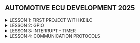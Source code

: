 ## AUTOMOTIVE ECU DEVELOPMENT 2025
<details><summary>LESSON 1: FIRST PROJECT WITH KEILC</summary>
    <p>
        
## LESSON 1: FIRST PROJECT WITH KEILC
### 1. Keilc
`KeilC` là một môi trường phát triển tích hợp (IDE) phổ biến được sử dụng để lập trình các vi điều khiển, đặc biệt là dòng vi điều khiển ARM Cortex-M, bao gồm STM32, LPC, Kinetis, và nhiều dòng vi điều khiển khác.
#### 1.1 Các thành phần chính của KeilC
- KeilC bao gồm các thành phần quan trọng sau:
  - µVision IDE: Giao diện tích hợp để viết, biên dịch và debug code.
  - C/C++ Compiler (Arm Compiler): Trình biên dịch mạnh mẽ giúp tối ưu hóa mã nguồn.
  - Debugger: Công cụ gỡ lỗi hỗ trợ mô phỏng và debug trực tiếp trên phần cứng.
  - RTX Real-Time Operating System (RTOS): Hệ điều hành thời gian thực cho vi điều khiển.
#### 1.2. Đặc điểm nổi bật của KeilC
- Hỗ trợ vi điều khiển ARM Cortex-M: KeilC là lựa chọn hàng đầu khi lập trình STM32.
- Không cần CubeMX: Người dùng có thể tự viết code mà không phụ thuộc vào các file tự động sinh của CubeMX.
- Hỗ trợ Debug mạnh mẽ: Cho phép debug qua JTAG, SWD, và giả lập.
- Thư viện phong phú: Cung cấp nhiều thư viện hỗ trợ phát triển ứng dụng nhúng.
- Giao diện trực quan: Dễ dàng cấu hình, quản lý dự án và biên dịch code.

![image](https://github.com/user-attachments/assets/343dceb4-8bb7-4e19-9910-e4676cbe6352)
### 2.Tạo project đầu tiên với Keilc
#### 2.1. Cài đặt
- Cài đặt Keil C về máy :https://www.keil.com/download/
- Cài đặt ST-link driver để nạp và debug: https://www.keil.com/download/
- Cài đặt thư viện chuẩn của STM32F103c8t6 cho keil: https://www.keil.arm.com/devices/
#### 2.2. Tạo project
- Ở màn hình chính của KeilC, trong mục Project, chọn New uVision Project, chọn thư mục lưu và đặt tên.
- Sau khi project được tạo, KeilC sẽ hiện cửa sổ để người dùng chọn dòng MCU sử dụng. Ở đây là STM32F103C8
![image](https://github.com/user-attachments/assets/e08a16bb-667c-477a-abb1-d470ee5c1cf7)
Nhấn OK, chuyển sang cửa sổ để thêm các files và thư viện cần thiết.
![image](https://github.com/user-attachments/assets/9f98fd97-8db1-4205-b58e-a181a07deb5e)
Tạo file main.c và add vào project.
![image](https://github.com/user-attachments/assets/18823c59-1d35-4f5d-bc40-b3fe784e76d0)
có thể thử build để kiểm tra xem có lỗi khi link thư viện không.
### 3. Blink Led PC13
Kit Bluepill có sẵn 1 user led trên board, led này nối tới chân 13 của GPIOC (chân PC13), nên chúng ta sẽ dùng nó để test hoạt động trong bài đầu tiên.
![image](https://github.com/user-attachments/assets/26fab549-ad5d-4b9e-ab35-c811514cf604)
- Để Blink led PC13 cần thực hiện 3 bước:
  - Cấp xung clock cho ngoại vi
  - Cấu hình chân của ngoại vi
  - Sử dụng ngoại v
#### 3.1. Cấp xung clock cho ngoại vi
Để cấu hình hoạt động cho các ngoại vi, trước hết cần cấu hình cấp xung clock cho chúng qua các bus.
- Các ngoại vi được cấp xung clock thông qua các đường bus sau:
  - `AHB (Advanced High Speed Buses)`: Đây là Bus kết nối hệ thống.
  - `APB1, APB2 (Advanced Peripheral Buses 1,2)`: Đây là các Bus kết nối với thiết bị ngoại vi và kết nối với hệ thống thông qua AHB.
-> Để cấu hình Clock cho một ngoại vi, chúng ta cần nắm được ngoại vi đó được cấp clock từ đường bus nào (AHB/APB). 
![image](https://github.com/user-attachments/assets/9cc317d1-ca02-4e6d-a194-83899628b0e5)
- Nhìn sơ đồ ta thấy được, **các GPIO được cấp clock từ APB2**
- **RCC (Reset and Clock Control)** là bộ điều khiển xung nhịp trên STM32, chịu trách nhiệm quản lý nguồn xung nhịp cho CPU, GPIO, bộ nhớ và các ngoại vi khác. Trong STM32F103, RCC có địa chỉ cơ bản là `0x40021000`.
- **APB2** được cấu hình bởi **thanh ghi APB2 peripheral clock enable register (RCC_APB2ENR)**. 
![image](https://github.com/user-attachments/assets/d5bb76c8-7c0d-4bf0-aa03-5f37fa297e8e)
- **thanh ghi APB2 peripheral clock enable register (RCC_APB2ENR)** được định nghĩa với `offset` (độ lệch) so với địa chỉ cơ bản là `0x18`
--> địa chỉ đầy đủ của thanh ghi RCC_APB2ENR là `0x40021018` và được định nghĩa như sau
  ```c
  #define RCC_APB2ENR *((unsigned int*)0x40021018)
  
![image](https://github.com/user-attachments/assets/10539415-44f1-446d-b233-c179ee737c80)
- Set bit IOPCEN lên 1 để cấp clock cho GPIOC.
  ```c
    RCC_APB2ENR |= (1<<4);
#### 3.2. Cấu hình chế độ hoạt động
- Sau khi cấp clock cho GPIOC, cần cấu hình chân (xác định chân và chế độ hoạt động của chân đó, cụ thể là PC13) trong thanh ghi Port configuration register
**Port configuration register low (GPIOx_CRL)**: cấu hình cho các chân từ 0-7 trong Portx
![image](https://github.com/user-attachments/assets/28b528aa-24d6-4881-9294-621d25421837)
**Port configuration register high (GPIOx_CRH)**: cấu hình cho các chân từ 8-15 trong Portx
![image](https://github.com/user-attachments/assets/260c7bb5-897c-4e58-9a2a-00935a498009)
- địa chỉ đầy đủ của thanh ghi GPIOC_CRH là `0x40011004` và được định nghĩa như sau:
  ```c
      #define GPIOC_CRH *((unsigned int *) 0x40011004)// dia chi portc
  
- Các cặp bit CNFy cùng với các cặp bit MODEy tương ứng giúp xác định chế độ hoạt động và các thông số của từng chân. 
- Trong bài này, ta cần cấu hình cho PC13 làm ngõ ra chân Output, Push - pull, tốc độ 50mHz --> nên ta cấu hình thanh ghi GPIOC_CRH, **MODE13** có cặp bit **11** và **CNF13** với cặp bit **00**
![image](https://github.com/user-attachments/assets/1d14befe-d261-4f2f-87f7-b86b774e4697)
    ```c
    GPIOC_CRH &= ~((1<<23)|(1<<22)); // ~(1:1) = (0:0)
	GPIOC_CRH |= ((1<<21)|(1<<20));
#### 3.3. Ghi giá trị 
- Sau khi đã cấu hình xong, tiến hành ghi giá trị ra chân PC13 để điều khiển Led. Trạng thái các chân trên Port tương ứng được xác định bởi các bit trong thanh ghi Port output data register (GPIOx_ODR). 
- Bằng cách thay đổi giá trị Bit ODR13 trong thanh ghi này, chúng ta có thể điều khiển trạng thái Led ở chân PC13.
- Ví dụ, có thể điều khiển led nhấp nháy sau 1 khoảng thời gian bằng các lệnh sau.
    ```c
    while(1){

    	GPIOC->ODR |= 1<<13; // off
    	delay(10000000);
    	GPIOC->ODR &= ~(1<<13); // on
    	delay(10000000);
        }
- Hàm delay() được viết như sau:
    ```c
    void delay(__IO uint32_t timedelay){ 
	for(int i=0; i<timedelay; i++){}
    }
### 4. Xây dựng cấu trúc thanh ghi của các ngoại vi
- Thay vì dùng #define, ta có thể dùng struct để nhóm tất cả các thanh ghi RCC và GPIO vào một cấu trúc:
    ```c
    typedef struct
    {
    unsigned int CRL;
    unsigned int CRH;
    unsigned int IDR;
    unsigned int ODR;
    unsigned int BSRR;
    unsigned int BRR;
    unsigned int LCKR;
    } GPIO_TypeDef;

    
    typedef struct
    {
     volatile unsigned int CR;         // Địa chỉ offset: 0x00
    volatile unsigned int CFGR;       // Địa chỉ offset: 0x04
    volatile unsigned int CIR;        // Địa chỉ offset: 0x08
    volatile unsigned int APB2RSTR;   // Địa chỉ offset: 0x0C
    volatile unsigned int APB1RSTR;   // Địa chỉ offset: 0x10
    volatile unsigned int AHBENR;     // Địa chỉ offset: 0x14
    volatile unsigned int APB2ENR;    // Địa chỉ offset: 0x18
    volatile unsigned int APB1ENR;    // Địa chỉ offset: 0x1C
    volatile unsigned int BDCR;       // Địa chỉ offset: 0x20
    volatile unsigned int CSR;        // Địa chỉ offset: 0x24
    } RCC_TypeDef; // 1 phan tu chiem 32 bit, phan tu tiep theo cung chiem 32bit tiep theo
- Với cách này, ta có thể truy cập thanh ghi như truy cập thuộc tính của struct:
  	```c
  	 #define RCC ((RCC_TypeDef *) 0x40021000) // dia chi cua struct
	#define GPIOC ((GPIO_TypeDef *) 0x40011000) // dia chi port c
	RCC->APB2ENR |= (1 << 4);  // Bật Clock cho GPIOC
### 5. Tổng kết và mở rộng
- Việc code trên thanh ghi nhằm giúp các bạn hiểu rõ cách hoạt động chi tiết của từng ngoại vi, cũng như tăng hiệu suất của chương trình.
- Tuy nhiên, việc lập trình thanh ghi có thể trở nên khá phức tạp
	```c
 	void WritePin(GPIO_TypeDef *GPIO_Port, uint8_t Pin, uint8_t state)
	{
	if(state == HIGH)
	GPIO_Port->ODR |= (1 << Pin);
	else
	GPIO_Port->ODR &= ~(1 << Pin);
	}
	
	void GPIO_Config(void){			
 	   GPIOC->CRH |= GPIO_CRH_MODE13_0; 	//MODE13[1:0] = 11: Output mode, max speed 50 MHz
 	   GPIOC->CRH |= GPIO_CRH_MODE13_1; 	
 	   GPIOC->CRH &= ~GPIO_CRH_CNF13_0;	              //CNF13[1:0] = 00: General purpose output push-pull
   	 GPIOC->CRH &= ~GPIO_CRH_CNF13_1;
	}
 ### 6. Đọc trạng thái nút nhấn
 - Sơ đồ đọc trạng thái
![image](https://github.com/user-attachments/assets/429cbb1b-0092-46f7-b1fe-a155366b30a6)
- Cấp clock cho ngoại vi: cấp cho GPIOA và GPIOC
  	```c
	RCC -> APB2ENR |= ((1<<4)|(1<<2));// bit 1 o vi tri thu 4 va 2, con lai bang 0 (GPIOC va GPIOA)
- Cấu hình chế độ chân:
  ![image](https://github.com/user-attachments/assets/507f207f-630e-4922-ae86-34b16ece68d7)
	```c
 	GPIOC -> CRH&= ~((1<<23)|(1<<22)); // ~(1:1) = (0:0)
	GPIOC ->CRH|= ((1<<21)|(1<<20));
	// PA0
	GPIOA-> CRL &= ~((1<<0)|(1<<1)|(1<<2));
	GPIOA ->CRL |=  (1<<3);
	GPIOA -> ODR |= 1; // pull up or pull down
 - sử dụng ngoại vi:
	```c
	   while(1){
		if((GPIOA->IDR & (1 << 0)) == 0) // Đọc trạng thái nút nhấn
		{
			GPIOC->ODR = 0 << 13;   // Nếu PA0 = 0 -> PC13 = 0
		}
		else
		{
			GPIOC->ODR = 1 << 13;   // Nếu PA0 = 1 -> PC13 = 1
		}
	}
</details>

<details><summary>LESSON 2: GPIO</summary>
    <p>	
	    
 ## LESSON 2: GPIO
 ### 1. Thư viện STM32F10x Standard Peripherals Firmware Library 
- Là 1 thư viện hoàn chỉnh được phát triển cho dòng Stm32. Bao gồm đầy đủ driver cho tất cả các ngoại vi tiêu chuẩn.
- Thư viện này bao gồm các hàm, cấu trúc dữ liệu và macro của các tính năng thiết bị ngoại vi STM32. 
- Cấu trúc thư viện:
	- stm32f10x.h – Header chính của thư viện.
	- Thư viện con (cho từng ngoại vi):
		- stm32f10x_rcc.h – Quản lý clock
		- stm32f10x_gpio.h – Quản lý GPIO
		- stm32f10x_usart.h – Quản lý UART
		- stm32f10x_tim.h – Quản lý Timer
		- stm32f10x_adc.h – Quản lý ADC
		- stm32f10x_exti.h – Quản lý ngắt ngoài
		- … và nhiều thư viện khác
### 2. Cấu hình và sử dụng ngoại vi (GPIO)
- Thư viện SPL cung cấp các hàm và các định nghĩa giúp việc cấu hình và sử dụng ngoại vi dễ dàng và rõ ràng.
- Các hàm phục vụ cho việc cấu hình GPIO, cấp xung ngoại vi được định nghĩa trong file `"stm32f10x_rcc.h"`, và `"stm32f10x_gpio.h"`. Ở trong thư viện này, các cấu hình được chia thành các trường và định nghĩa bằng các cấu trúc như struct và enum.
- chúng ta vẫn sẽ theo 3 bước: Cấp clock ngoại vi, cấu hình và sử dụng.
![image](https://github.com/user-attachments/assets/0470103f-455f-456b-a137-60faaecc33b7)
#### 2.1. Cấp xung clock cho GPIO
- Các hàm có chức năng cấp xung hoặc ngừng cấp xung cho ngoại vi tương ứng. Các hàm này được định nghĩa trong file "stm32f10x_rcc.h". 
- Các hàm này nhận tham số vào là Macro của các ngoại vi được định nghĩa sẵn trong file header, tham số thứ 2 quy định việc cấp hay ngưng xung clock cho ngoại vi tương ứng.
- **RCC_APB1PeriphClockCmd** //Enables or disables the Low Speed APB (APB1) peripheral clock. 
- **RCC_APB2PeriphClockCmd** // Enables or disables the High Speed APB (APB2) peripheral clock.
- **RCC_AHBPeriphClockCmd**
- Trong bài này sử dụng led PC13, nên cấp xung cho GPIOC qua Bus APB2
 	 ```c
	RCC_APB2PeriphClockCmd (RCC_APB2Periph_GPIOC, ENABLE); // để cấu hình clock.
- Viết vào hàm RCC_Config() để gọi hàm cấp xung clock 
	```c
	void RCC_Config(){
		RCC_APB2PeriphClockCmd(RCC_APB2Periph_GPIOC, ENABLE);
		RCC_APB1PeriphClockCmd(RCC_APB1Periph_TIM2, ENABLE);
	}
#### 2.2. Cấu hình GPIO
- Trong thư viện SPL, các thuộc tính của GPIO được tổ chức thành 1 struct GPIO_InitTypeDef chứa các trường GPIO_Mode, GPIO_Pin và GPIO_Speed.
  	```c
	typedef struct
	{
	  uint16_t GPIO_Pin;             /*!< Specifies the GPIO pins to be configured.
	                                      This parameter can be any value of @ref GPIO_pins_define */
	
	  GPIOSpeed_TypeDef GPIO_Speed;  /*!< Specifies the speed for the selected pins.
	                                      This parameter can be a value of @ref GPIOSpeed_TypeDef */
	
	  GPIOMode_TypeDef GPIO_Mode;    /*!< Specifies the operating mode for the selected pins.
	                                      This parameter can be a value of @ref GPIOMode_TypeDef */
	}GPIO_InitTypeDef;

- các thuộc tính của 1 chân trong GPIO có thể được cấu hình thông qua struct GPIO_InitTypeDef, chúng ta sẽ tạo 1 biến struct kiểu này, sau đó gán các giá trị cần cấu hình thông qua biến đó.
 	```c
	GPIO_InitTypeDef GPIO_InitStruct;
	RCC_APB2PeriphClockCmd(RCC_APBxPeriph_GPIOx, ENABLE);
	
	GPIO_InitStruct.GPIO_Pin = GPIO_Pin_x;
	GPIO_InitStruct.GPIO_Mode = GPIO_Mode_xx;
	GPIO_InitStruct.GPIO_Speed = GPIO_Speed_xx;
	GPIO_Init(GPIOx, &GPIO_InitStruct);
 - khởi tạo GPIOx với các tham số đã được thiết lập trong GPIO_InitStruct. Hàm nhận 2 tham số là 1 GPIOx cần khởi tạo và 1 con trỏ trỏ tới struct GPIO_InitTypedDef chứa các thông tin đã thiết lập cho GPIO. 
- Vì vậy, để khởi tạo 1 GPIO để sử dụng, trước tiên cần cấu hình clock, sau đó tạo 1 struct GPIO_InitTypedDef  cấu hình tham số cho GPIO, sau đó gọi hàm GPIO_Init() với GPIOx cần cấu hình và struct vừa tạo.

##### 2.2.1. GPIO_Pin
- GPIO_Pin là trường xác định chân trong GPIOx tương ứng. các giá trị được khai báo trong file header, có dạng GPIO_Pin_x với x là chân từ 0-15.
![image](https://github.com/user-attachments/assets/86ad598b-be52-4735-b455-e2957d3acc1b)
##### 2.2.2. GPIO_Speed
- GPIO_Speed là trường xác định tốc độ đáp ứng của chân. Thường được cấu hình đi kèm với chế độ Output, các giá trị cũng được khai báo trong file header trong GPIO_SpeedTypeDef:
	```c
 	typedef enum
	{ 
	  GPIO_Speed_10MHz = 1,
	  GPIO_Speed_2MHz, 
	  GPIO_Speed_50MHz
	}GPIOSpeed_TypeDef;
##### 2.2.3. GPIO Mode
- GPIO_Mode là một trường dùng để xác định chế độ hoạt động của chân GPIO trong thư viện của STM32. 
	```c
	 typedef enum
	{ GPIO_Mode_AIN = 0x0,
	  GPIO_Mode_IN_FLOATING = 0x04,
	  GPIO_Mode_IPD = 0x28,
	  GPIO_Mode_IPU = 0x48,
	  GPIO_Mode_Out_OD = 0x14,
	  GPIO_Mode_Out_PP = 0x10,
	  GPIO_Mode_AF_OD = 0x1C,
	  GPIO_Mode_AF_PP = 0x18
	}GPIOMode_TypeDef;
- GPIO_Mode_AIN:
	- Mô tả: Analog Input.
	- Giải thích: Chân GPIO được cấu hình làm đầu vào analog. Thường được sử dụng cho các chức năng như ADC (Analog to Digital Converter).
- GPIO_Mode_IN_FLOATING:
	- Mô tả: Floating Input.
	- Giải thích: Chân GPIO được cấu hình làm đầu vào và ở trạng thái nổi (không pull-up hay pull-down). Điều này có nghĩa là chân không được kết nối cố định với mức cao (VDD) hoặc mức thấp (GND) thông qua điện trở.
- GPIO_Mode_IPD:
 	- Mô tả: Input with Pull-down.
	- Giải thích: Chân GPIO được cấu hình làm đầu vào với một điện trở pull-down nội bộ kích hoạt. Khi không có tín hiệu nào được áp dụng lên chân này, nó sẽ được kéo về mức thấp (GND).
- GPIO_Mode_IPU:
	- Mô tả: Input with Pull-up.
	- Giải thích: Chân GPIO được cấu hình làm đầu vào với một điện trở pull-up nội bộ kích hoạt. Khi không có tín hiệu nào được áp dụng lên chân này, nó sẽ được kéo về mức cao (VDD).
 - GPIO_Mode_Out_OD:
	- Mô tả: Open-drain Output.
	- Giải thích: Chân GPIO được cấu hình làm đầu ra với chế độ open-drain. Trong chế độ này, chân có thể được kéo xuống mức thấp, nhưng để đạt được mức cao, cần một điện trở pull-up ngoài hoặc từ một nguồn khác.
 - GPIO_Mode_Out_PP:
	- Mô tả: Push-pull Output.
	- Giải thích: Chân GPIO được cấu hình làm đầu ra với chế độ push-pull. Trong chế độ này, chân có thể đạt được cả mức cao và mức thấp mà không cần bất kỳ phần cứng bổ sung nào.
- GPIO_Mode_AF_OD:
	- Mô tả: Alternate Function Open-drain.
	- Giải thích: Chân GPIO được cấu hình để hoạt động trong một chức năng thay thế (như USART, I2C, etc.) và sử dụng chế độ open-drain.
- GPIO_Mode_AF_PP:
	 - Mô tả: Alternate Function Push-pull.
	- Giải thích: Chân GPIO được cấu hình để hoạt động trong một chức năng thay thế và sử dụng chế độ push-pull.
#### 2.3. Các hàm cơ bản trên GPIO
- Thư viện SPL hỗ trợ sẵn các hàm để thực thi trên các GPIO.
- **GPIO_SetBits(GPIO_TypeDef GPIOx, uint16_t GPIO_Pin)**
		-  Mô tả: Đặt một hoặc nhiều chân GPIO ở mức cao (logic 1).
		- Tham số:
			- GPIOx: là cổng GPIO muốn điều khiển (ví dụ: GPIOA, GPIOB,...).
			- GPIO_Pin: chọn chân hoặc chân cần đặt ở mức cao (ví dụ: GPIO_Pin_0, GPIO_Pin_1 hoặc kết hợp như GPIO_Pin_0 | GPIO_Pin_1).
 - **GPIO_ResetBits(GPIO_TypeDef GPIOx, uint16_t GPIO_Pin)**
	- Mô tả: Đặt một hoặc nhiều chân GPIO ở mức thấp (logic 0).
	- Tham số: Tương tự như hàm GPIO_SetBits.
- **GPIO_ReadInputDataBit(GPIO_TypeDef GPIOx, uint16_t GPIO_Pin)**
	- Mô tả: Đọc trạng thái của một chân GPIO đã được cấu hình là input.
	- Tham số: Tương tự như hàm GPIO_SetBits.
	- Giá trị trả về: Trả về Bit_SET nếu chân đang ở mức cao hoặc Bit_RESET nếu chân đang ở mức thấp.
- **GPIO_ReadOutputDataBit(GPIO_TypeDef GPIOx, uint16_t GPIO_Pin)**
	- Mô tả: Đọc trạng thái của một chân GPIO đã được cấu hình là output.
	- Tham số: Tương tự như hàm GPIO_SetBits.
	- Giá trị trả về: Trả về Bit_SET nếu chân đang ở mức cao hoặc Bit_RESET nếu chân đang ở mức thấp.
- **GPIO_WriteBit(GPIO_TypeDef GPIOx, uint16_t GPIO_Pin, BitAction BitVal)**
	- Mô tả: Đặt trạng thái của một chân GPIO dựa trên giá trị của BitVal.
	- Tham số:
		- GPIOx và GPIO_Pin tương tự như hàm GPIO_SetBits.
		- BitVal: là giá trị mà bạn muốn đặt cho chân GPIO, có thể là Bit_SET hoặc Bit_RESET.
- **GPIO_ReadInputData(GPIO_TypeDef GPIOx)**
	- Mô tả: Đọc giá trị của tất cả các chân GPIO đã được cấu hình là đầu vào trên cổng GPIO chỉ định.
	- Tham số:
		- GPIOx: cổng GPIO mà bạn muốn đọc (ví dụ: GPIOA, GPIOB,...).
		- Giá trị trả về: Một giá trị 16-bit biểu diễn trạng thái của tất cả các chân trên cổng GPIO.
 - **GPIO_ReadOutputData(GPIO_TypeDef GPIOx)**
	- Mô tả: Đọc giá trị của tất cả các chân GPIO đã được cấu hình là đầu ra trên cổng GPIO chỉ định.
	- Tham số:
		- GPIOx: cổng GPIO mà bạn muốn đọc.
		- Giá trị trả về: Một giá trị 16-bit biểu diễn trạng thái của tất cả các chân trên cổng GPIO.
 - **GPIO_Write(GPIO_TypeDef GPIOx, uint16_t PortVal)**
	- Mô tả: Ghi giá trị cho toàn bộ cổng GPIO.
	- Tham số:
		- GPIOx: cổng GPIO bạn muốn ghi.
		- PortVal: giá trị 16-bit mà bạn muốn đặt cho cổng GPIO.
- **GPIO_PinLockConfig(GPIO_TypeDef GPIOx, uint16_t GPIO_Pin)**
	- Mô tả: Khóa cấu hình của chân GPIO. Sau khi chân đã bị khóa, bạn sẽ không thể thay đổi cấu hình của nó cho đến khi hệ thống được reset.
	- Tham số:
		- GPIOx: cổng GPIO mà bạn muốn khóa chân.
		- GPIO_Pin: chọn chân cần khóa (ví dụ: GPIO_Pin_0, GPIO_Pin_1 hoặc kết hợp như GPIO_Pin_0 | GPIO_Pin_1).
- **GPIO_EventOutputConfig(uint8_t GPIO_PortSource, uint8_t GPIO_PinSource)**
	- Mô tả: Cấu hình chân sự kiện đầu ra.
	- Tham số:
		- GPIO_PortSource: xác định cổng GPIO.
		- GPIO_PinSource: xác định chân GPIO.
- **GPIO_EventOutputCmd(FunctionalState NewState)**
	- Mô tả: Cho phép hoặc vô hiệu hóa chân sự kiện đầu ra.
	- Tham số:
	- NewState: trạng thái mới của chân. Có thể là ENABLE hoặc DISABLE.
 - **GPIO_AFIODeInit()**
	- Mô tả: Đặt lại tất cả các thanh ghi của AFIO (Alternate Function IO) về giá trị mặc định.
</details>

<details><summary>LESSON 3: INTERRUPT - TIMER</summary>
    <p>	
	    
 ## LESSON 3: INTERRUPT - TIMER
 ### 1. Định nghĩa ngắt (Interrupt)
 - Ngắt (Interrupt) là một cơ chế trong vi điều khiển và vi xử lý giúp tạm dừng chương trình chính để xử lý một sự kiện quan trọng, sau đó quay lại tiếp tục chương trình chính như bình thường.
- Ví dụ:
	- Khi bạn nhấn một nút trên bàn phím, vi điều khiển có thể nhận một ngắt để đọc dữ liệu phím.
	- Khi có dữ liệu đến từ cổng UART, vi điều khiển nhận ngắt để xử lý dữ liệu ngay lập tức.
![image](https://github.com/user-attachments/assets/5277f523-fc4e-46a6-9e47-aaa1052d9478)

- Mỗi ngắt có 1 trình phục vụ ngắt, sẽ yêu cầu MCU thực thi lệnh tại trình phục vụ ngắt khi có ngắt xảy ra.
- Các ngắt có các địa chỉ cố định trong bộ nhớ để giữ các trình phục vụ. Các địa chỉ này gọi là vector ngắt.
- Các loại ngắt phổ biến trong STM32F1:
	- **Ngắt bên ngoài (EXTI - External Interrupt)**: Kích hoạt khi có tín hiệu từ chân GPIO.
	- **Ngắt từ Timer**: Kích hoạt khi bộ định thời (Timer) đến một giá trị nhất định.
	- **Ngắt từ giao tiếp ngoại vi (USART, I2C, SPI, CAN, v.v.)**: Xảy ra khi có dữ liệu đến hoặc cần xử lý.
	- Ngắt do lỗi (HardFault, BusFault, UsageFault, v.v.): Kích hoạt khi có lỗi trong chương trình.
![image](https://github.com/user-attachments/assets/959aac63-9727-4f7c-b82b-35cdf6f67928)
### 2. Các loại ngắt thông dụng
- Thanh ghi PC (Program Counter) là một thanh ghi đặc biệt trong vi điều khiển/vi xử lý, dùng để lưu địa chỉ lệnh tiếp theo sẽ được thực thi trong chương trình.
- Chức năng của thanh ghi PC:
	- Khi vi điều khiển thực hiện một lệnh, thanh ghi PC sẽ tự động tăng lên để trỏ đến lệnh kế tiếp.
	- Khi xảy ra nhảy lệnh (branch, jump, call, return, interrupt,...), giá trị của PC sẽ được thay đổi để trỏ đến địa chỉ lệnh cần thực thi tiếp theo.
	- Khi có ngắt (interrupt), giá trị của PC sẽ được lưu vào stack trước khi nhảy vào hàm xử lý ngắt. Sau khi xử lý xong, PC được khôi phục để tiếp tục chương trình chính.
   
![image](https://github.com/user-attachments/assets/8cd68f5f-892f-46d4-b116-588dff6f5750)
#### 2.1. Ngắt ngoài
- Ngắt ngoài (EXTI - External Interrupt) là cơ chế giúp vi điều khiển phản hồi ngay lập tức khi có tín hiệu từ bên ngoài thay đổi (ví dụ: nhấn nút, tín hiệu từ cảm biến).
  
 ![image](https://github.com/user-attachments/assets/da27885f-1dcf-482b-90cd-5c31d74243f9)

 - Xảy ra khi có thay đổi điện áp trên các chân GPIO được cấu hình làm ngõ vào ngắt.
	- LOW: kích hoạt ngắt liên tục khi chân ở mức thấp.
	- HIGH: Kích hoạt liên tục khi chân ở mức cao.
	- Rising: Kích hoạt khi trạng thái trên chân chuyển từ thấp lên cao.
	- Falling: Kích hoạt khi trạng thái trên chân chuyển từ cao xuống thấp.
 ![image](https://github.com/user-attachments/assets/178d0565-eb93-4d2d-82c4-028c14e57eb8)
#### 2.2. Ngắt Timer
- Ngắt Timer là một trong những tính năng quan trọng giúp vi điều khiển thực thi một tác vụ theo chu kỳ thời gian mà không cần sử dụng vòng lặp liên tục (polling).
- Nguyên lý hoạt động của ngắt Timer
	- Timer trong STM32F1 có thể tự động tăng giá trị **CNT (Counter)** theo xung clock.
Khi giá trị CNT đạt đến giá trị **ARR (Auto-Reload Register)** đã cấu hình, nó sẽ kích hoạt ngắt Timer.
	- Sau đó, CPU sẽ nhảy vào **hàm xử lý ngắt (ISR - Interrupt Service Routine)** để thực thi nhiệm vụ.
- Ví dụ:
	- Cấu hình Timer 2 với chu kỳ 1ms, mỗi lần Timer đạt 1ms → kích hoạt ngắt.
	- Trong ngắt, ta có thể đếm số lần gọi để thực hiện tác vụ mỗi giây.
 - Xảy ra khi giá trị trong thanh ghi đếm của timer bị tràn. Sau mỗi lần tràn, cần phải reset giá trị thanh ghi để có thể tạo ngắt tiếp theo.
- Cấu trúc Timer trong STM32F1: STM32F1 có nhiều bộ Timer, trong đó phổ biến nhất là:
	- Timer 1: Timer nâng cao (Advanced Timer)
	- Timer 2, 3, 4: Timer chung (General Purpose Timer)
	- Timer 6, 7: Timer cơ bản (Basic Timer)
- Mỗi Timer có một thanh ghi đếm (CNT) và một thanh ghi ARR để xác định khi nào ngắt xảy ra.
![image](https://github.com/user-attachments/assets/f80b4d63-f0ff-4911-9fdf-ade967d2d38d)
#### 2.3. Ngắt truyền thông
- Xảy ra khi có sự kiện truyền/nhận dữ liệu giữa MCU và các thiết bị khác, thường sử dụng cho các giao thức như UART, SPI, I2C để đảm bảo việc truyền/nhận được chính xác.
![image](https://github.com/user-attachments/assets/101089dc-02d7-486e-a1b8-c66491c55a7e)
### 3. Mức độ ưu tiên ngắt
- Độ ưu tiên ngắt là khác nhau ở các ngắt. Nó xác định ngắt nào được quyền thực thi khi nhiều ngắt xảy ra đồng thời.
- STM32 quy định ngắt nào có số thứ tự ưu tiên càng thấp thì có quyền càng cao. Các ưu tiên ngắt có thể lập trình được.
### 4. Timer
#### 4.1. Định nghĩa Timer
- Có thể hiểu 1 cách đơn giản: timer là 1 mạch digital logic có vai trò đếm mỗi chu kỳ clock (đếm lên hoặc đếm xuống).
- Timer còn có thể hoạt động ở chế độ nhận xung clock từ các tín hiệu ngoài. Có thể là từ 1 nút nhấn, bộ đếm sẽ được tăng sau mỗi lần bấm nút (sườn lên hoặc sườn xuống tùy vào cấu hình). Ngoài ra còn các chế độ khác như PWM, định thời …vv.
- STM32f103C8 có tất cả 7 timer nhưng trong đó đã bao gồm 1 systick timer, 2 watchdog timer. Vậy chỉ còn lại 4 timerz dùng cho các chức năng như ngắt, timer base, PWM, Encoder, Input capture…. Trong đó TIM1 là Timer đặc biệt, chuyên dụng cho việc xuất xung với các mode xuất xung, các mode bảo vệ đầy đủ hơn so với các timer khác. TIM1 thuộc khối clock APB2, còn các TIM2,TIM3,TIM4 thuộc nhóm APB1.
![image](https://github.com/user-attachments/assets/4c3a7491-7819-43b2-b01a-d6314533245b)
- Timer hoạt động bằng cách đếm xung clock.
- Giá trị hiện tại của bộ đếm được lưu trong thanh ghi CNT (Counter Register).
- Khi CNT đạt đến giá trị ARR (Auto-Reload Register), có thể kích hoạt ngắt hoặc thay đổi trạng thái của chân đầu ra.Giá trị bộ đếm này được cài đặt tối đa là 16bit tương ứng với giá trị là 65535.
- Bộ chia tần số (Prescaler - PSC) giúp điều chỉnh tốc độ đếm của Timer. Bộ chia này có giá trị tối đa là 16 bit tương ứng với giá trị là 65535.
- ![image](https://github.com/user-attachments/assets/6adb3394-f86a-44bd-a20a-d2b7dab84d25)
- Tần số sau bộ chia này sẽ được tính là: fCK_CNT = fCK_PSC/(PSC+1).
	- FCK_CNT: tần số sau bộ chia.
	- fCK_PSC: tần số clock đầu vào cấp cho timer.
	- PSC: chính là giá trị truyền vào được lập trình bằng phần mềm
 	```c
	FTIMER= fSYSTEM/[(PSC+1)(Period+1)]
- Ftimer : là giá trị cuối cùng của bài toán, đơn vị là hz.
- F system : tần số clock hệ thống được chia cho timer sử dụng, đơn vị là hz.
- PSC : giá trị nạp vào cho bộ chia tần số của timer. Tối đa là 65535.
- Period : giá trị bộ đếm nạp vào cho timer. Tối đa là 65535.
#### 4.2. Cấu hình Timer
- Tương tự các ngoại vi khác, cần xác định clock cấp cho timer, các tham số cho timer được cấu hình trong struct TIM_TimBaseInitTypeDef, cuối cùng gọi hàm TIM_TimBaseInit() để khởi tạo timer.
	```c
 	typedef struct
	{
	  uint16_t TIM_Prescaler;         /*!< Specifies the prescaler value used to divide the TIM clock.
	                                       This parameter can be a number between 0x0000 and 0xFFFF */
	
	  uint16_t TIM_CounterMode;       /*!< Specifies the counter mode.
	                                       This parameter can be a value of @ref TIM_Counter_Mode */
	
	  uint16_t TIM_Period;            /*!< Specifies the period value to be loaded into the active
	                                       Auto-Reload Register at the next update event.
	                                       This parameter must be a number between 0x0000 and 0xFFFF.  */ 
	
	  uint16_t TIM_ClockDivision;     /*!< Specifies the clock division.
	                                      This parameter can be a value of @ref TIM_Clock_Division_CKD */
	
	} TIM_TimeBaseInitTypeDef;
- TIM_TimeBaseInitTypeDef gồm:

	- Clock division
	- Prescaler
	- Period 
	- Mode
 - ví dụ:  
	- fSystem 72Mhz, 1s tạo 72 triệu dao động.
	- TimerClock = fSystem/Clock_Division
	- Giá trị prescaler quy định số dao động mà sau đó timer sẽ đếm lên 1 lần.
	- 1 dao động mất 1/72000000 (s) 
	```c
 	TIM_TimeBaseInitTypeDef TIM_TimeBaseInitStruct;
	RCC_APB1PeriphClockCmd(RCC_APB1Periph_TIM2, ENABLE);
	TIM_TimeBaseInitStruct.TIM_Prescaler = 7200-1;
	TIM_TimeBaseInitStruct.TIM_Period = 0xFFFF;
	TIM_TimeBaseInitStruct.TIM_ClockDivision = TIM_CKD_DIV1;
	TIM_TimeBaseInitStruct.TIM_CounterMode = TIM_CounterMode_Up;
	TIM_TimeBaseInit(TIM2, &TIM_TimeBaseInitStruct);
	TIM_Cmd(TIM2, ENABLE);
</details>

<details><summary>LESSON 4: COMMUNICATION PROTOCOLS</summary>
    <p>
	    
## LESSON 4: COMMUNICATION PROTOCOLS
- Các MCU truyền nhận dữ liệu với nhau hoặc với các thiết bị thông qua tín hiệu điện áp. MCU có thể truyền nhận song song, nối tiếp các tín hiệu điện áp này thông quá các chân được cấu hình riêng biệt.
![image](https://github.com/user-attachments/assets/00005aaf-7efc-44cd-80f1-a79179eb6a42)
- Giao tiếp song song: Truyền nhiều bit cùng lúc, tốc độ cao nhưng tốn nhiều chân GPIO (VD: giao tiếp với RAM, LCD).
- Giao tiếp nối tiếp: Truyền từng bit một theo thời gian (các bit nối đuôi nhau), tốc độ chậm hơn nhưng tiết kiệm chân GPIO (VD: UART, I2C, SPI).
- Vấn đề về các bit giống nhau liền kề, MCU không phân biệt được 2 bit giống nhau liên tiếp => phải dùng các chuẩn giao tiếp
### 1. SPI
#### 1.1. Đặc điểm
- SPI (Serial Peripheral Interface) là một giao thức giao tiếp nối tiếp đồng bộ tốc độ cao giữa `Master và Slave`.
- Có các đặt điểm như sau:
	- Chuẩn giao tiếp nối tiếp
	- Đồng bộ: cần clock (SCK) chung.
	- Hoạt động ở chế độ song công: Nghĩa là tại 1 thời điểm có thể xảy ra đồng thời quá trình truyền và nhận. Là giao tiếp đồng bộ, bất cứ quá trình nào cũng đều được đồng bộ với xung clock sinh ra bởi thiết bị Master. 
	- Một Master có thể giao tiếp với nhiều Slave
   	- Tốc độ truyền thông cao: SPI cho phép truyền dữ liệu với tốc độ rất nhanh, thường đạt được tốc độ Mbps hoặc thậm chí hàng chục Mbps. Điều này rất hữu ích khi cần truyền dữ liệu nhanh và đáng tin cậy trong các ứng dụng như truyền thông không dây, điều khiển từ xa và truyền dữ liệu đa phương tiện.
- Sử dụng 4 dây giao tiếp:
  ![image](https://github.com/user-attachments/assets/c0bb60dc-38a2-476c-bc46-25e64479cf4e)

- **SCK (Serial Clock)**: Thiết bị Master tạo xung tín hiệu SCK và cung cấp cho Slave. Xung này có chức năng giữ nhịp cho giao tiếp SPI. Mỗi nhịp trên chân SCK báo 1 bit dữ liệu đến hoặc đi 
-**MISO (Master Input Slave Output)**: Tín hiệu tạo bởi thiết bị Slave và nhận bởi thiết bị Master.
- **MOSI (Master Output Slave Input)**: Tín hiệu tạo bởi thiết bị Master và nhận bởi thiết bị Slave. 
- **SS (Đôi khi CS- Slave Select/Chip Select)**: Chọn thiết bị Slave cụ thể để giao tiếp. Để chọn Slave giao tiếp thiết bị Master chủ động kéo đường SS tương ứng xuống mức 0 (Low). 
- SPI cho phép 1 MCU chủ giao tiếp với nhiều thiết bị tớ thông qua tín hiệu chọn thiết bị SS. Các thiết bị tớ chỉ có thể có 1 chân CS để nhận tín hiệu chọn này, tuy nhiên thiết bị chủ có thể có nhiều hơn 1 chân SS để chọn từng thiết bị muốn giao tiếp.
![image](https://github.com/user-attachments/assets/f79785fa-df83-4050-9231-d2495b5f705a)
#### 1.2. Khung truyền SPI
- Mỗi chip Master hay Slave đều có một thanh ghi dữ liệu 8 bits. Quá trình truyền nhận giữa Master và Slave xảy ra đồng thời theo chu kỳ clock ở chân CLK, một byte dữ liệu được truyền theo cả 2 hướng 
- Bắt đầu quá trình, master sẽ kéo chân CS của slave muốn giao tiếp xuống 0 để báo hiệu muốn truyền nhận.
- Clock sẽ được cấp bởi master, tùy vào chế độ được cài, với mỗi xung clock,  1 bit sẽ được truyền từ master đến slave và slave cũng truyền 1 bit cho master.
- Các thanh ghi cập nhật giá trị và dịch 1 bit. Như vậy sau 8 chu kỳ clock thì hoàn tất việc truyền và nhận 1 byte dữ liệu.
- Lặp lại quá trình trên đến khi truyền xong 8 bit trong thanh ghi.

![image](https://github.com/user-attachments/assets/cf5062d9-617c-425e-9d84-f2f5e3d07efd)
#### 1.3. Các chế độ
- SPI có 4 chế độ hoạt động phụ thuộc vào cực của xung giữ (Clock Polarity – CPOL) và pha (Phase - CPHA). 
- CPOL dùng để chỉ trạng thái của chân SCK ở trạng thái nghỉ. Chân SCK giữ ở mức cao khi CPOL=1 (không truyền dữ liệu khi SCK =1) hoặc mức thấp khi CPOL=0 (không truyền dữ liệu khi SCK = 0).
- CPHA dùng để chỉ các mà dữ liệu được lấy mẫu theo xung. CPHA = 0 (đọc dữ liệu ở cạnh 1, truyền dữ liệu ở cạnh 2), CPHA = 1(đọc dữ liệu ở cạnh 2, truyền dữ liệu ở cạnh 1)
  ![image](https://github.com/user-attachments/assets/d08899e7-412f-4e28-ab5f-a706bc82407f)
### 2. I2C
#### 2.1. Đặc điểm
- I2C (Inter-Integrated Circuit) là một giao thức giao tiếp nối tiếp đồng bộ được phát triển bởi Philips, giúp vi điều khiển giao tiếp với nhiều thiết bị chỉ bằng 2 dây.
- Ưu điểm:
	- Tiết kiệm chân GPIO (chỉ cần 2 dây để giao tiếp nhiều thiết bị).
	- Hỗ trợ nhiều thiết bị trên cùng một bus (đa Master - đa Slave).
	- Có thể kéo dài khoảng cách giữa các thiết bị hơn so với SPI
- Chuẩn giao tiếp nối tiếp
- Đồng bộ: do đó đầu ra của các bit được đồng bộ hóa với việc lấy mẫu các bit bởi một tín hiệu xung nhịp được chia sẻ giữa master và slave. Tín hiệu xung nhịp luôn được điều khiển bởi master.
- Hoạt động ở chế độ bán song công: Có khả năng truyền và nhận, nhưng trong 1 thời điểm chỉ làm 1 nhiệm vụ (OR)
- Một Master có thể giao tiếp với nhiều Slave
- Sử dụng 2 dây giao tiếp:
	- SDA (Serial Data) - đường truyền cho master và slave để gửi và nhận dữ liệu.
	- SCL (Serial Clock) - đường mang tín hiệu xung nhịp.

![image](https://github.com/user-attachments/assets/d22a3b9b-f705-4555-b1f4-4685629aa19a)

- I2C nằm ở chế độ open drain: khi I2C kiểm soát đường dây sẽ hạ đường dây xuống mức 0, không kiểm soát thì sẽ thả trôi-> MCU và các thiết bị khác không hiểu nên phải có trở treo 5v để biến thành mức 1
- Nhiều master với nhiều slave: Nhiều master có thể được kết nối với một slave hoặc nhiều slave. Sự cố với nhiều master trong cùng một hệ thống xảy ra khi hai master cố gắng gửi hoặc nhận dữ liệu cùng một lúc qua đường SDA. Để giải quyết vấn đề này, mỗi master cần phải phát hiện xem đường SDA thấp hay cao trước khi truyền tin nhắn. Nếu đường SDA thấp, điều này có nghĩa là một master khác có quyền điều khiển bus và master đó phải đợi để gửi tin nhắn. Nếu đường SDA cao thì có thể truyền tin nhắn an toàn. Để kết nối nhiều master với nhiều slave.
#### 2.2. Khung truyền I2C

![image](https://github.com/user-attachments/assets/12bf27aa-0940-42a5-a94b-d50d21a63584)

- Điều kiện khởi động: Đường SDA chuyển từ mức điện áp cao xuống mức điện áp thấp trước khi đường SCL chuyển từ mức cao xuống mức thấp.
- Khung địa chỉ: Một chuỗi 7 hoặc 10 bit duy nhất cho mỗi slave để xác định slave khi master muốn giao tiếp với nó. Master gửi địa chỉ của slave mà nó muốn giao tiếp với mọi slave được kết nối với nó. Sau đó, mỗi slave sẽ so sánh địa chỉ được gửi từ master với địa chỉ của chính nó. Nếu địa chỉ phù hợp, nó sẽ gửi lại một bit ACK điện áp thấp cho master. Nếu địa chỉ không khớp, slave không làm gì cả và đường SDA vẫn ở mức cao.
- Bit Đọc / Ghi: Một bit duy nhất chỉ định master đang gửi dữ liệu đến slave (mức điện áp thấp) hay yêu cầu dữ liệu từ nó (mức điện áp cao).
- Bit ACK / NACK: Mỗi khung trong một tin nhắn được theo sau bởi một bit xác nhận / không xác nhận. Nếu một khung địa chỉ hoặc khung dữ liệu được nhận thành công, một bit ACK sẽ được trả lại cho thiết bị gửi từ thiết bị nhận.
- Khung dữ liệu: Sau khi master phát hiện bit ACK từ slave, khung dữ liệu đầu tiên đã sẵn sàng được gửi. Khung dữ liệu luôn có độ dài 8 bit và được gửi với bit quan trọng nhất trước. Mỗi khung dữ liệu ngay sau đó là một bit ACK / NACK để xác minh rằng khung đã được nhận thành công. Bit ACK phải được nhận bởi master hoặc slave (tùy thuộc vào cái nào đang gửi dữ liệu) trước khi khung dữ liệu tiếp theo có thể được gửi.
- Điều kiện dừng: Đường SDA chuyển từ mức điện áp thấp sang mức điện áp cao sau khi đường SCL chuyển từ mức thấp lên mức cao.
### 3. UART
#### 3.1. Đặc điểm
- UART (Universal Asynchronous Receiver-Transmitter – Bộ truyền nhận dữ liệu không đồng bộ) là một giao thức truyền thông phần cứng dùng giao tiếp nối tiếp không đồng bộ và có thể cấu hình được tốc độ
- Chuẩn giao tiếp nối tiếp
- Không đồng bộ
- Chỉ 2 thiết bị giao tiếp với nhau
- Hoạt động ở chế độ song công
- Sử dụng 2 dây giao tiếp:
	- Tx (Transmit): Chân truyền dữ liệu 
	- Rx (Receive): Chân nhận dữ liệu

![image](https://github.com/user-attachments/assets/bd10772b-fc45-402e-a545-6410f3dea615)

- Dữ liệu được truyền và nhận qua các đường truyền này dưới dạng các khung dữ liệu (data frame) có cấu trúc chuẩn, với một bit bắt đầu (start bit), một số bit dữ liệu (data bits), một bit kiểm tra chẵn lẻ (parity bit) và một hoặc nhiều bit dừng (stop bit).
- Vấn đề 2 MCU khác nhau -> phải đồng bộ 1 bit phải truyền bao nhiêu giây
	```c
	  Baudrate = số bits truyền được/1s. 
	
	Ví dụ: baudrate = 9600
	Tức là:	Gửi 9600 bits trong	        1000ms
		Gửi 1 bits trong 	          ? ms 	=> 0.10417ms
	
	=> Timer (0 -> 0.10417 ms)
#### 3.2. Khung truyền UART

![image](https://github.com/user-attachments/assets/e357fc1e-7310-44e7-a311-1fcae4f03559)

- Quá trình truyền dữ liệu Uart sẽ diễn ra dưới dạng các gói dữ liệu này, bắt đầu bằng 1 bit bắt đầu, 2 chân Tx, Rx đường mức cao được kéo dần xuống thấp. Sau bit bắt đầu là 5 – 9 bit dữ liệu truyền trong khung dữ liệu của gói, theo sau là bit chẵn lẻ tùy chọn để nhằm xác minh việc truyền dữ liệu thích hợp. Sau cùng, 1 hoặc nhiều bit dừng sẽ được truyền ở nơi đường đặt tại mức cao. Vậy là sẽ kết thúc việc truyền đi một gói dữ liệu
- Bit parity là bit quy luật chẵn lẽ để check các bit data trước đó. 2 con MCU sẽ thống nhất quy luật chẵn lẻ của bit parity. Giá trị bit partity cuar bên truyền sẽ phụ thuộc vào số bit 1 trong bit data. Còn bit parity của bên nhận sẽ kiểm tra bit parity của bên truyền của khớp vơis mình không.



	





